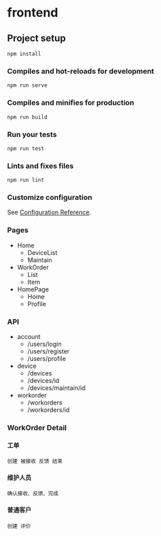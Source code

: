 # frontend

## Project setup

```
npm install
```

### Compiles and hot-reloads for development

```
npm run serve
```

### Compiles and minifies for production
```
npm run build
```

### Run your tests
```
npm run test
```

### Lints and fixes files
```
npm run lint
```

### Customize configuration
See [Configuration Reference](https://cli.vuejs.org/config/).


### Pages

- Home
  - DeviceList
  - Maintain
- WorkOrder
  - List
  - Item
- HomePage
  - Home
  - Profile

### API

- account
  - /users/login
  - /users/register
  - /users/profile
- device
  - /devices
  - /devices/id
  - /devices/maintain/id
- workorder
  - /workorders
  - /workorders/id

### WorkOrder Detail

#### 工单

    创建 被接收 反馈 结束

#### 维护人员

    确认接收、反馈、完成

#### 普通客户

    创建 评价
